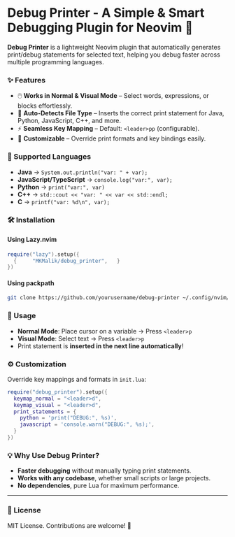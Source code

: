 # **Debug Printer - A Simple & Smart Debugging Plugin for Neovim** 🚀  

**Debug Printer** is a lightweight Neovim plugin that automatically generates print/debug statements for selected text, helping you debug faster across multiple programming languages.  

### **✨ Features**  
- 🖱️ **Works in Normal & Visual Mode** – Select words, expressions, or blocks effortlessly.  
- 🔄 **Auto-Detects File Type** – Inserts the correct print statement for Java, Python, JavaScript, C++, and more.  
- ⚡ **Seamless Key Mapping** – Default: `<leader>pp` (configurable).  
- 🔧 **Customizable** – Override print formats and key bindings easily.  

### **📌 Supported Languages**
- **Java** → `System.out.println("var: " + var);`  
- **JavaScript/TypeScript** → `console.log("var:", var);`  
- **Python** → `print("var:", var)`  
- **C++** → `std::cout << "var: " << var << std::endl;`  
- **C** → `printf("var: %d\n", var);`  

### **🛠️ Installation**
#### **Using Lazy.nvim**  
```lua
require("lazy").setup({
  {     "MKMalik/debug_printer",   }
})
```
#### **Using packpath**
```sh
git clone https://github.com/yourusername/debug-printer ~/.config/nvim/pack/plugins/start/debug-printer
```

### **🚀 Usage**
- **Normal Mode**: Place cursor on a variable → Press `<leader>p`  
- **Visual Mode**: Select text → Press `<leader>p`  
- Print statement is **inserted in the next line automatically**!  

### **⚙️ Customization**
Override key mappings and formats in `init.lua`:  
```lua
require("debug_printer").setup({
  keymap_normal = "<leader>d",
  keymap_visual = "<leader>d",
  print_statements = {
    python = 'print("DEBUG:", %s)',
    javascript = 'console.warn("DEBUG:", %s);',
  }
})
```

### **💡 Why Use Debug Printer?**
- **Faster debugging** without manually typing print statements.  
- **Works with any codebase**, whether small scripts or large projects.  
- **No dependencies**, pure Lua for maximum performance.  

---  
### **📜 License**
MIT License. Contributions are welcome! 🎉  
